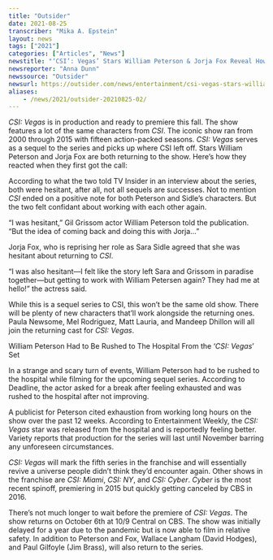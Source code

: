 ```yaml
---
title: "Outsider"
date: 2021-08-25
transcriber: "Mika A. Epstein"
layout: news
tags: ["2021"]
categories: ["Articles", "News"]
newstitle: "‘CSI’: Vegas’ Stars William Peterson & Jorja Fox Reveal How They First Reacted When First Getting Call About Show"
newsreporter: "Anna Dunn"
newssource: "Outsider"
newsurl: https://outsider.com/news/entertainment/csi-vegas-stars-william-peterson-jorja-fox-reveal-how-they-first-reacted-when-first-getting-call-about-show/
aliases:
    - /news/2021/outsider-20210825-02/
---
```


_CSI: Vegas_ is in production and ready to premiere this fall. The show features a lot of the same characters from _CSI_. The iconic show ran from 2000 through 2015 with fifteen action-packed seasons. _CSI: Vegas_ serves as a sequel to the series and picks up where CSI left off. Stars William Peterson and Jorja Fox are both returning to the show. Here’s how they reacted when they first got the call:

According to what the two told TV Insider in an interview about the series, both were hesitant, after all, not all sequels are successes. Not to mention _CSI_ ended on a positive note for both Peterson and Sidle’s characters. But the two felt confidant about working with each other again.

“I was hesitant,” Gil Grissom actor William Peterson told the publication. “But the idea of coming back and doing this with Jorja…”

Jorja Fox, who is reprising her role as Sara Sidle agreed that she was hesitant about returning to _CSI_.

“I was also hesitant—I felt like the story left Sara and Grissom in paradise together—but getting to work with William Petersen again? They had me at hello!” the actress said.

While this is a sequel series to CSI, this won’t be the same old show. There will be plenty of new characters that’ll work alongside the returning ones. Paula Newsome, Mel Rodriguez, Matt Lauria, and Mandeep Dhillon will all join the returning cast for _CSI: Vegas_.

William Peterson Had to Be Rushed to The Hospital From the ‘_CSI: Vegas_’ Set

In a strange and scary turn of events, William Peterson had to be rushed to the hospital while filming for the upcoming sequel series. According to Deadline, the actor asked for a break after feeling exhausted and was rushed to the hospital after not improving.

A publicist for Peterson cited exhaustion from working long hours on the show over the past 12 weeks. According to Entertainment Weekly, the _CSI: Vegas_ star was released from the hospital and is reportedly feeling better. Variety reports that production for the series will last until November barring any unforeseen circumstances.

_CSI: Vegas_ will mark the fifth series in the franchise and will essentially revive a universe people didn’t think they’d encounter again. Other shows in the franchise are _CSI: Miami_, _CSI: NY_, and _CSI: Cyber_. _Cyber_ is the most recent spinoff, premiering in 2015 but quickly getting canceled by CBS in 2016.

There’s not much longer to wait before the premiere of _CSI: Vegas_. The show returns on October 6th at 10/9 Central on CBS. The show was initially delayed for a year due to the pandemic but is now able to film in relative safety. In addition to Peterson and Fox, Wallace Langham (David Hodges), and Paul Gilfoyle (Jim Brass), will also return to the series.
